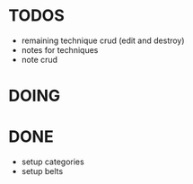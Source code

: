 TODOS
=====

- remaining technique crud (edit and destroy)
- notes for techniques
- note crud

DOING
=====

DONE
====

- setup categories
- setup belts
